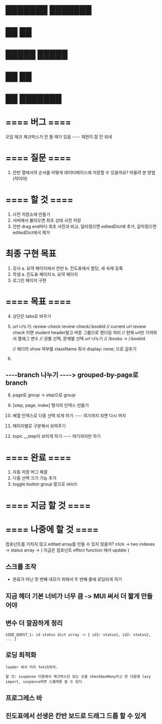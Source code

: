 # ███████ ███████ 
# ██      ██      
# █████   █████   
# ██      ██      
# ██      ███████ 

# ==== 버그 ====
오답 체크
    체크박스가 안 뜰 때가 있음 ---- 재현이 잘 안 되네


# ==== 질문 ====
1. 칸반 열에서의 순서를 어떻게 데이터베이스에 저장할 수 있을까요?
    떠올려 본 방법
        (적어야)

# ==== 할 것 ====
1. 사전 저장소에 만들기
2. 서버에서 불러오면 최초 상태 사전 저장
3. 칸반 drag end마다 최초 사전과 비교, 달라졌으면 editedDict에 추가, 같아졌으면 editedDict에서 제거





# 최종 구현 목표
1. 강사
    a. 요약 페이지에서 칸반
    b. 진도표에서 할당, 새 숙제 등록
2. 학생
    a. 진도표 페이지
    b. 요약 페이지
3. 로그인 페이지 구현



































#

# ==== 목표 ====

4. 상단은 tabs로 바꾸기


3. url 나누기:      review-check        review-check/:bookId
    // current url review check 이면 student header말고 버튼 그룹으로 렌더링 처리
    // 현재 url만 가져와서 플래그 변수 
    // 권별 선택, 문제별 선택 url 나누기
    // /books   -> /:bookId

    // 헤더의 show 여부를 className 줘서 display: none; 으로 감추기
4. 
## ----branch 나누기 ----> grouped-by-page로 branch
8. page로 group -> step으로 group
9. [step, page, index] 형식의 인덱스 만들기
10. 배열 인덱스로 다중 선택 되게 하기
---- 여기까지 되면 다시 머지

11. 페이지별로 구분해서 보여주기
12. topic __step이 보이게 하기
---- 여기까지만 하기

# ==== 완료 ====
1. 자동 저장 버그 해결
2. 다중 선택 끄기 기능 추가
3. toggle button group 밑으로
    oklch

# ==== 지금 할 것 ====

# ==== 나중에 할 것 ====

컴포넌트를 거치지 않고 edited array를 만들 수 있지 않을까?
click -> two indexes -> status array -> ( 지금은 컴포넌트 effect function 에서 update  )

## 스크롤 조작
- 완료가 아닌 첫 번째 네모가 위에서 두 번째 줄에 로딩되게 하기

## 지금 헤더 기본 너비가 너무 큼 -> MUI 써서 더 짧게 만들어야

## 변수 더 깔끔하게 정리
    SIDE_QUEST_1: id status dict array -> { id1: status1, id2: status2, ... }

## 로딩 최적화
    loader 써서 미리 fetch하자.

    할 것: suspense 이용해서 체크박스만 있는 곳을 checkboxMany라고 한 다음에 lazy import, suspence하면 스켈레톤 쓸 수 있다

## 프로그레스 바

## 진도표에서 선생은 칸반 보드로 드래그 드롭 할 수 있게

